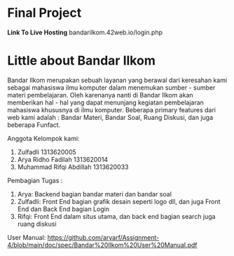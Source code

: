 # Final Project
**Link To Live Hosting**
bandarilkom.42web.io/login.php

# Little about Bandar Ilkom
Bandar Ilkom merupakan sebuah layanan yang berawal dari keresahan kami sebagai mahasiswa ilmu komputer dalam menemukan sumber - sumber materi pembelajaran. Oleh karenanya nanti di Bandar Ilkom akan memberikan hal - hal  yang dapat menunjang kegiatan pembelajaran mahasiswa khususnya di ilmu komputer. Beberapa primary features dari web kami adalah : Bandar Materi, Bandar Soal, Ruang Diskusi, dan juga beberapa Funfact.


 Anggota Kelompok kami:
 
 1. Zulfadli 1313620005
 2. Arya Ridho Fadilah 1313620014
 3. Muhammad Rifqi Abdillah 1313620033

Pembagian Tugas :  
1. Arya: Backend bagian bandar materi dan bandar soal
2. Zulfadli: Front End bagian grafik desain seperti logo dll, dan juga Front End dan Back End bagian Login
3. Rifqi: Front End dalam situs utama, dan back end bagian search juga ruang diskusi

User Manual: https://github.com/aryarf/Assignment-4/blob/main/doc/spec/Bandar%20Ilkom%20User%20Manual.pdf

